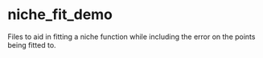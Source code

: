 # niche_fit_demo

Files to aid in fitting a niche function while including the error on the points being fitted to.

